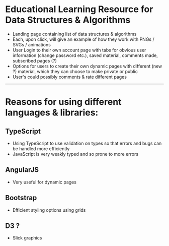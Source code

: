 # Educational Learning Resource for Data Structures & Algorithms

- Landing page containing list of data structures & algorithms
- Each, upon click, will give an example of how they work with PNGs / SVGs / animations
- User Login to their own account page with tabs for obvious user information (change password etc.), saved material, comments made, subscribed pages (?)
- Options for users to create their own dynamic pages with different (new ?) material, which they can choose to make private or public
- User's could possibly comments & rate different pages

---

# Reasons for using different languages & libraries:

## TypeScript

- Using TypeScript to use validation on types so that errors and bugs can be handled more efficiently
- JavaScript is very weakly typed and so prone to more errors

## AngularJS

- Very useful for dynamic pages

## Bootstrap

- Efficient styling options using grids

## D3 ?

- Slick graphics
